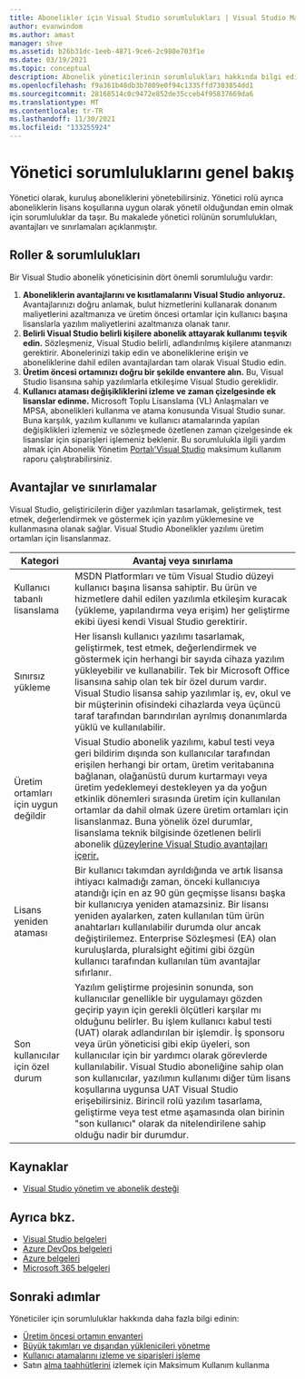```yaml
---
title: Abonelikler için Visual Studio sorumlulukları | Visual Studio Market
author: evanwindom
ms.author: amast
manager: shve
ms.assetid: b26b31dc-1eeb-4871-9ce6-2c980e703f1e
ms.date: 03/19/2021
ms.topic: conceptual
description: Abonelik yöneticilerinin sorumlulukları hakkında bilgi edinin.
ms.openlocfilehash: f9a361b48db3b7809e0f94c1335ffd7303854dd1
ms.sourcegitcommit: 28168514c0c9472e852de35cceb4f95837669da6
ms.translationtype: MT
ms.contentlocale: tr-TR
ms.lasthandoff: 11/30/2021
ms.locfileid: "133255924"
---
```

# <a name="overview-of-admin-responsibilities"></a>Yönetici sorumluluklarını genel bakış
Yönetici olarak, kuruluş aboneliklerini yönetebilirsiniz.  Yönetici rolü ayrıca aboneliklerin lisans koşullarına uygun olarak yönetil olduğundan emin olmak için sorumluluklar da taşır. Bu makalede yönetici rolünün sorumlulukları, avantajları ve sınırlamaları açıklanmıştır.

## <a name="roles--responsibilities"></a>Roller & sorumlulukları
Bir Visual Studio abonelik yöneticisinin dört önemli sorumluluğu vardır:

1. **Aboneliklerin avantajlarını ve kısıtlamalarını Visual Studio anlıyoruz.** Avantajlarınızı doğru anlamak, bulut hizmetlerini kullanarak donanım maliyetlerini azaltmanıza ve üretim öncesi ortamlar için kullanıcı başına lisanslarla yazılım maliyetlerini azaltmanıza olanak tanır. 
2. **Belirli Visual Studio belirli kişilere abonelik attayarak kullanımı teşvik edin.** Sözleşmeniz, Visual Studio belirli, adlandırılmış kişilere atanmanızı gerektirir. Abonelerinizi takip edin ve aboneliklerine erişin ve aboneliklerine dahil edilen avantajlardan tam olarak Visual Studio edin.
3. **Üretim öncesi ortamınızı doğru bir şekilde envantere alın.** Bu, Visual Studio lisansına sahip yazılımlarla etkileşime Visual Studio gereklidir. 
4. **Kullanıcı ataması değişikliklerini izleme ve zaman çizelgesinde ek lisanslar edinme.** Microsoft Toplu Lisanslama (VL) Anlaşmaları ve MPSA, abonelikleri kullanma ve atama konusunda Visual Studio sunar. Buna karşılık, yazılım kullanımı ve kullanıcı atamalarında yapılan değişiklikleri izlemeniz ve sözleşmede özetlenen zaman çizelgesinde ek lisanslar için siparişleri işlemeniz beklenir.  Bu sorumlulukla ilgili yardım almak için Abonelik Yönetim [Portalı'Visual Studio](maximum-usage.md) maksimum kullanım raporu çalıştırabilirsiniz. 

## <a name="benefits-and-limitations"></a>Avantajlar ve sınırlamalar
Visual Studio, geliştiricilerin diğer yazılımları tasarlamak, geliştirmek, test etmek, değerlendirmek ve göstermek için yazılım yüklemesine ve kullanmasına olanak sağlar. Visual Studio Abonelikler yazılımı üretim ortamları için lisanslanmaz.

| Kategori                                 | Avantaj veya sınırlama |
|------------------------------------------|----------------------------------------------------------------------------------------------------------------------------------------------------------------------------------------------------------------------------------------------------------------------------------------------------------------------------------------------------------------------------------------------------------------------------------------------------------------------------------------------------------------------------------------------------------------------------------------------------------------------------|
| Kullanıcı tabanlı lisanslama                     | MSDN Platformları ve tüm Visual Studio düzeyi kullanıcı başına lisansa sahiptir. Bu ürün ve hizmetlere dahil edilen yazılımla etkileşim kuracak (yükleme, yapılandırma veya erişim) her geliştirme ekibi üyesi kendi Visual Studio gerektirir.                                                                                                                                                                                                                                                                                                                                  |
| Sınırsız yükleme                  | Her lisanslı kullanıcı yazılımı tasarlamak, geliştirmek, test etmek, değerlendirmek ve göstermek için herhangi bir sayıda cihaza yazılım yükleyebilir ve kullanabilir. Tek bir Microsoft Office lisansına sahip olan tek bir özel durum vardır. Visual Studio lisansa sahip yazılımlar iş, ev, okul ve bir müşterinin ofisindeki cihazlarda veya üçüncü taraf tarafından barındırılan ayrılmış donanımlarda yüklü ve kullanılabilir.                                                                                                                                                                                                                                  |
| Üretim ortamları için uygun değildir | Visual Studio abonelik yazılımı, kabul testi veya geri bildirim dışında son kullanıcılar tarafından erişilen herhangi bir ortam, üretim veritabanına bağlanan, olağanüstü durum kurtarmayı veya üretim yedeklemeyi destekleyen ya da yoğun etkinlik dönemleri sırasında üretim için kullanılan ortamlar da dahil olmak üzere üretim ortamları için lisanslanmaz. Buna yönelik özel durumlar, lisanslama teknik bilgisinde özetlenen belirli abonelik [düzeylerine Visual Studio avantajları içerir.](https://aka.ms/vslicensing)                                                                                            |
| Lisans yeniden ataması                     | Bir kullanıcı takımdan ayrıldığında ve artık lisansa ihtiyacı kalmadığı zaman, önceki kullanıcıya atandığı için en az 90 gün geçmişse lisansı başka bir kullanıcıya yeniden atamazsiniz. Bir lisansı yeniden ayalarken, zaten kullanılan tüm ürün anahtarları kullanılabilir durumda olur ancak değiştirilemez. Enterprise Sözleşmesi (EA) olan kuruluşlarda, pluralsight eğitimi gibi özgün kullanıcı tarafından kullanılan tüm avantajlar sıfırlanır.                                                                                                                                                                                                                                                 |
| Son kullanıcılar için özel durum                  | Yazılım geliştirme projesinin sonunda, son kullanıcılar genellikle bir uygulamayı gözden geçirip yayın için gerekli ölçütleri karşılar mı olduğunu belirler. Bu işlem kullanıcı kabul testi (UAT) olarak adlandırılan bir işlemdir. İş sponsoru veya ürün yöneticisi gibi ekip üyeleri, son kullanıcılar için bir yardımcı olarak görevlerde kullanılabilir. Visual Studio aboneliğine sahip olan son kullanıcılar, yazılımın kullanımı diğer tüm lisans koşullarına uygunsa UAT Visual Studio erişebilirsiniz. Birincil rolü yazılım tasarlama, geliştirme veya test etme aşamasında olan birinin "son kullanıcı" olarak da nitelendirilene sahip olduğu nadir bir durumdur. |

## <a name="resources"></a>Kaynaklar
- [Visual Studio yönetim ve abonelik desteği](https://aka.ms/vsadminhelp)

## <a name="see-also"></a>Ayrıca bkz.
- [Visual Studio belgeleri](/visualstudio/)
- [Azure DevOps belgeleri](/azure/devops/)
- [Azure belgeleri](/azure/)
- [Microsoft 365 belgeleri](/microsoft-365/)

## <a name="next-steps"></a>Sonraki adımlar
Yöneticiler için sorumluluklar hakkında daha fazla bilgi edinin:
- [Üretim öncesi ortamın envanteri](admin-inventory.md)
- [Büyük takımları ve dışarıdan yüklenicileri yönetme](manage-teams.md)
- [Kullanıcı atamalarını izleme ve siparişleri işleme](assignments-orders.md)
- Satın [alma taahhütlerini](maximum-usage.md) izlemek için Maksimum Kullanım kullanma
